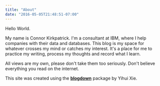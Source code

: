```yaml
---
title: "About"
date: "2016-05-05T21:48:51-07:00"
---
```


Hello World.

My name is Connor Kirkpatrick. I'm a consultant at IBM, where I help companies with their data and databases.
This blog is my space for whatever crosses my mind or catches my interest. It's a place for me to practice my writing, process my thoughts and record what I learn.

All views are my own, please don't take them too seriously. Don't believe everything you read on the internet.

This site was created using the [**blogdown**](https://github.com/rstudio/blogdown) package by Yihui Xie.
